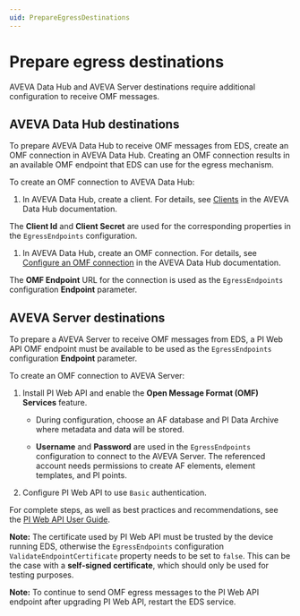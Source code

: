 ```yaml
---
uid: PrepareEgressDestinations
---
```


# Prepare egress destinations

AVEVA Data Hub and AVEVA Server destinations require additional configuration to receive OMF messages.

## AVEVA Data Hub destinations

To prepare AVEVA Data Hub to receive OMF messages from EDS, create an OMF connection in AVEVA Data Hub. Creating an OMF connection results in an available OMF endpoint that EDS can use for the egress mechanism.

To create an OMF connection to AVEVA Data Hub:

1. In AVEVA Data Hub, create a client. For details, see [Clients](https://docs.osisoft.com/bundle/data-hub/page/set-up/clients/clients-concept.html) in the AVEVA Data Hub documentation.
   
  The **Client Id** and **Client Secret** are used for the corresponding properties in the `EgressEndpoints` configuration.
   
1. In AVEVA Data Hub, create an OMF connection. For details, see [Configure an OMF connection](https://docs.osisoft.com/bundle/data-hub/page/add-organize-data/collect-data/connectors/omf/omf-connection-procedure.html) in the AVEVA Data Hub documentation.
  
  The **OMF Endpoint** URL for the connection is used as the `EgressEndpoints` configuration **Endpoint** parameter.

## AVEVA Server destinations

To prepare a AVEVA Server to receive OMF messages from EDS, a PI Web API OMF endpoint must be available to be used as the `EgressEndpoints` configuration **Endpoint** parameter.

To create an OMF connection to AVEVA Server:

1. Install PI Web API and enable the **Open Message Format (OMF) Services** feature.

   - During configuration, choose an AF database and PI Data Archive where metadata and data will be stored.
    
   - **Username** and **Password** are used in the `EgressEndpoints` configuration to connect to the AVEVA Server. The referenced account needs permissions to create AF elements, element templates, and PI points.

1. Configure PI Web API to use `Basic` authentication.

 For complete steps, as well as best practices and recommendations, see the [PI Web API User Guide](https://docs.osisoft.com/bundle/pi-web-api/page/pi-web-api.html).

**Note:** The certificate used by PI Web API must be trusted by the device running EDS, otherwise the `EgressEndpoints` configuration `ValidateEndpointCertificate` property needs to be set to `false`. This can be the case with a **self-signed certificate**, which should only be used for testing purposes.

**Note:** To continue to send OMF egress messages to the PI Web API endpoint after upgrading PI Web API, restart the EDS service.
<!-- What is used for the EndpointId parameter in this case? -->
